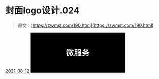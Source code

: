 <!--yml
category: 未分类
date: 0001-01-01 00:00:00
--->

# 封面logo设计.024

> 原文：[https://zwmst.com/190.html](https://zwmst.com/190.html)

   [ <time datetime="2021-08-12T09:32:55+08:00"> 2021-08-12 </time> ](https://zwmst.com/%e5%b0%81%e9%9d%a2logo%e8%ae%be%e8%ae%a1-024-2)  [![](img/0726bd92618621f97bc54e46496d52f8.png)](https://zwmst.com/wp-content/uploads/2021/08/1628731975-b4793514556e9ee.jpeg)